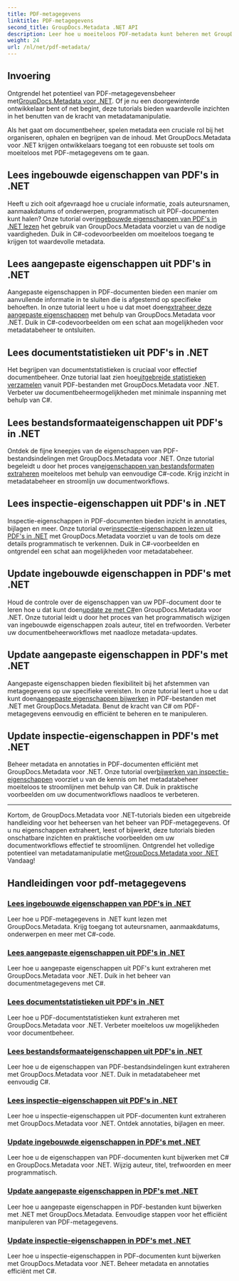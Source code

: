 ```yaml
---
title: PDF-metagegevens
linktitle: PDF-metagegevens
second_title: GroupDocs.Metadata .NET API
description: Leer hoe u moeiteloos PDF-metadata kunt beheren met GroupDocs.Metadata voor .NET-tutorials. Krijg toegang tot ingebouwde en aangepaste eigenschappen met C#-code.
weight: 24
url: /nl/net/pdf-metadata/
---
```

## Invoering

 Ontgrendel het potentieel van PDF-metagegevensbeheer met[GroupDocs.Metadata voor .NET](https://www.groupdocs.com/products/metadata/net). Of je nu een doorgewinterde ontwikkelaar bent of net begint, deze tutorials bieden waardevolle inzichten in het benutten van de kracht van metadatamanipulatie.

Als het gaat om documentbeheer, spelen metadata een cruciale rol bij het organiseren, ophalen en begrijpen van de inhoud. Met GroupDocs.Metadata voor .NET krijgen ontwikkelaars toegang tot een robuuste set tools om moeiteloos met PDF-metagegevens om te gaan.

## Lees ingebouwde eigenschappen van PDF's in .NET

 Heeft u zich ooit afgevraagd hoe u cruciale informatie, zoals auteursnamen, aanmaakdatums of onderwerpen, programmatisch uit PDF-documenten kunt halen? Onze tutorial over[ingebouwde eigenschappen van PDF's in .NET lezen](./read-built-in-properties-pdfs/) het gebruik van GroupDocs.Metadata voorziet u van de nodige vaardigheden. Duik in C#-codevoorbeelden om moeiteloos toegang te krijgen tot waardevolle metadata.


## Lees aangepaste eigenschappen uit PDF's in .NET

 Aangepaste eigenschappen in PDF-documenten bieden een manier om aanvullende informatie in te sluiten die is afgestemd op specifieke behoeften. In onze tutorial leert u hoe u dat moet doen[extraheer deze aangepaste eigenschappen](./read-custom-properties-pdfs/) met behulp van GroupDocs.Metadata voor .NET. Duik in C#-codevoorbeelden om een schat aan mogelijkheden voor metadatabeheer te ontsluiten.


## Lees documentstatistieken uit PDF's in .NET

 Het begrijpen van documentstatistieken is cruciaal voor effectief documentbeheer. Onze tutorial laat zien hoe[uitgebreide statistieken verzamelen](./read-document-statistics-pdfs/) vanuit PDF-bestanden met GroupDocs.Metadata voor .NET. Verbeter uw documentbeheermogelijkheden met minimale inspanning met behulp van C#.

## Lees bestandsformaateigenschappen uit PDF's in .NET

Ontdek de fijne kneepjes van de eigenschappen van PDF-bestandsindelingen met GroupDocs.Metadata voor .NET. Onze tutorial begeleidt u door het proces van[eigenschappen van bestandsformaten extraheren](./read-file-format-properties-pdfs/) moeiteloos met behulp van eenvoudige C#-code. Krijg inzicht in metadatabeheer en stroomlijn uw documentworkflows.

## Lees inspectie-eigenschappen uit PDF's in .NET

 Inspectie-eigenschappen in PDF-documenten bieden inzicht in annotaties, bijlagen en meer. Onze tutorial over[inspectie-eigenschappen lezen uit PDF's in .NET](./read-inspection-properties-pdfs/) met GroupDocs.Metadata voorziet u van de tools om deze details programmatisch te verkennen. Duik in C#-voorbeelden en ontgrendel een schat aan mogelijkheden voor metadatabeheer.

## Update ingebouwde eigenschappen in PDF's met .NET

 Houd de controle over de eigenschappen van uw PDF-document door te leren hoe u dat kunt doen[update ze met C#](./update-built-in-properties-pdfs/)en GroupDocs.Metadata voor .NET. Onze tutorial leidt u door het proces van het programmatisch wijzigen van ingebouwde eigenschappen zoals auteur, titel en trefwoorden. Verbeter uw documentbeheerworkflows met naadloze metadata-updates.

## Update aangepaste eigenschappen in PDF's met .NET

 Aangepaste eigenschappen bieden flexibiliteit bij het afstemmen van metagegevens op uw specifieke vereisten. In onze tutorial leert u hoe u dat kunt doen[aangepaste eigenschappen bijwerken](./update-custom-properties-pdfs/) in PDF-bestanden met .NET met GroupDocs.Metadata. Benut de kracht van C# om PDF-metagegevens eenvoudig en efficiënt te beheren en te manipuleren.

## Update inspectie-eigenschappen in PDF's met .NET

 Beheer metadata en annotaties in PDF-documenten efficiënt met GroupDocs.Metadata voor .NET. Onze tutorial over[bijwerken van inspectie-eigenschappen](./update-inspection-properties-pdfs/) voorziet u van de kennis om het metadatabeheer moeiteloos te stroomlijnen met behulp van C#. Duik in praktische voorbeelden om uw documentworkflows naadloos te verbeteren.

----

Kortom, de GroupDocs.Metadata voor .NET-tutorials bieden een uitgebreide handleiding voor het beheersen van het beheer van PDF-metagegevens. Of u nu eigenschappen extraheert, leest of bijwerkt, deze tutorials bieden onschatbare inzichten en praktische voorbeelden om uw documentworkflows effectief te stroomlijnen. Ontgrendel het volledige potentieel van metadatamanipulatie met[GroupDocs.Metadata voor .NET](https://www.groupdocs.com/products/metadata/net) Vandaag!
## Handleidingen voor pdf-metagegevens
### [Lees ingebouwde eigenschappen van PDF's in .NET](./read-built-in-properties-pdfs/)
Leer hoe u PDF-metagegevens in .NET kunt lezen met GroupDocs.Metadata. Krijg toegang tot auteursnamen, aanmaakdatums, onderwerpen en meer met C#-code.
### [Lees aangepaste eigenschappen uit PDF's in .NET](./read-custom-properties-pdfs/)
Leer hoe u aangepaste eigenschappen uit PDF's kunt extraheren met GroupDocs.Metadata voor .NET. Duik in het beheer van documentmetagegevens met C#.
### [Lees documentstatistieken uit PDF's in .NET](./read-document-statistics-pdfs/)
Leer hoe u PDF-documentstatistieken kunt extraheren met GroupDocs.Metadata voor .NET. Verbeter moeiteloos uw mogelijkheden voor documentbeheer.
### [Lees bestandsformaateigenschappen uit PDF's in .NET](./read-file-format-properties-pdfs/)
Leer hoe u de eigenschappen van PDF-bestandsindelingen kunt extraheren met GroupDocs.Metadata voor .NET. Duik in metadatabeheer met eenvoudig C#.
### [Lees inspectie-eigenschappen uit PDF's in .NET](./read-inspection-properties-pdfs/)
Leer hoe u inspectie-eigenschappen uit PDF-documenten kunt extraheren met GroupDocs.Metadata voor .NET. Ontdek annotaties, bijlagen en meer.
### [Update ingebouwde eigenschappen in PDF's met .NET](./update-built-in-properties-pdfs/)
Leer hoe u de eigenschappen van PDF-documenten kunt bijwerken met C# en GroupDocs.Metadata voor .NET. Wijzig auteur, titel, trefwoorden en meer programmatisch.
### [Update aangepaste eigenschappen in PDF's met .NET](./update-custom-properties-pdfs/)
Leer hoe u aangepaste eigenschappen in PDF-bestanden kunt bijwerken met .NET met GroupDocs.Metadata. Eenvoudige stappen voor het efficiënt manipuleren van PDF-metagegevens.
### [Update inspectie-eigenschappen in PDF's met .NET](./update-inspection-properties-pdfs/)
Leer hoe u inspectie-eigenschappen in PDF-documenten kunt bijwerken met GroupDocs.Metadata voor .NET. Beheer metadata en annotaties efficiënt met C#.